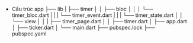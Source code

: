 * Cấu trúc app
├── lib
|   ├── timer
│   │   ├── bloc
│   │   │   └── timer_bloc.dart
|   |   |   └── timer_event.dart
|   |   |   └── timer_state.dart
│   │   └── view
│   │   |   ├── timer_page.dart
│   │   ├── timer.dart
│   ├── app.dart
│   ├── ticker.dart
│   └── main.dart
├── pubspec.lock
├── pubspec.yaml